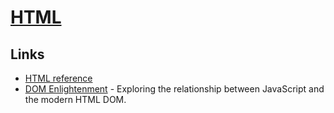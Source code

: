 # [HTML](https://developer.mozilla.org/kab/docs/Web/HTML)
## Links
- [HTML reference](https://htmlreference.io/)
- [DOM Enlightenment](http://domenlightenment.com/) - Exploring the relationship between JavaScript and the modern HTML DOM.